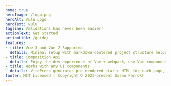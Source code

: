 ```yaml
---
home: true
heroImage: /logo.png
heroAlt: Vulu Logo
heroText: Vulu
tagline: Validations has never been easier!
actionText: Get Started
actionLink: /guide/
features:
- title: Vue 3 and Vue 2 Supported
  details: Minimal setup with markdown-centered project structure helps you focus on writing.
- title: Composition Api
  details: Enjoy the dev experience of Vue + webpack, use Vue components in markdown, and develop custom themes with Vue.
- title: Works with any UI components
  details: VitePress generates pre-rendered static HTML for each page, and runs as an SPA once a page is loaded.
footer: MIT Licensed | Copyright © 2021-present Sasan Farrokh
---
```

